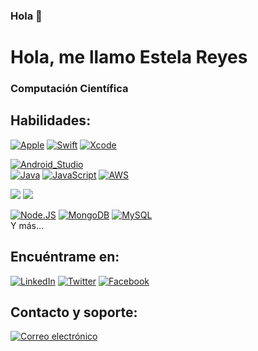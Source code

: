 ###  Hola 👋


#  Hola, me llamo Estela Reyes
###  Computación Científica 


<!-- Soy ingeniero de software profesional desde hace más de doce años.
En 2014 dejé mi trabajo en una multinacional y creé [**MoureDev**](https://mouredev.com), el reflejo de mi sueño de crecer como profesional dentro de la industria del desarrollo de software.
Desde entonces me he dedicado a especializarme en el desarrollo de aplicaciones móviles, colaborando con empresas de diferentes partes del mundo, creando más de 60 Apps y fundando mi propia startup.
En 2018 regreso a mi pequeña ciudad natal en Galicia (España), y empiezo a crear contenido de programación y compartir mi experiencia como desarrollador en plataformas como YouTube, Udemy y Twitch. Quiero devolver todo el conocimiento que la comunidad ha compartido conmigo de forma gratuita. -->

##  Habilidades:
 [![Apple](https://img.shields.io/badge/iOS-999999?style=for-the-badge&logo=apple&logoColor=white&labelColor=101010)]()
[![Swift](https://img.shields.io/badge/Swift-FA7343?style=for-the-badge&logo=swift&logoColor=white&labelColor=101010)]()
[![Xcode](https://img.shields.io/badge/Xcode-1575F9?style=for-the-badge&logo=xcode&logoColor=white&labelColor=101010)]()
</br> 
<!-- [![Android](https://img.shields.io/badge/Android-3DDC84?style=for-the-badge&logo=android&logoColor=white&labelColor=101010)]() -->
<!-- [![Kotlin](https://img.shields.io/badge/Kotlin-0095D5?style=for-the-badge&logo=kotlin&logoColor=white&labelColor=101010)]() -->
[ ![Android_Studio ](https://img.shields.io/badge/Android_Studio-3DDC84?style=for-the-badge&logo=android-studio&logoColor=white&labelColor=101010)]()
</br>
[ ![Java ](https://img.shields.io/badge/Java-007396?style=for-the-badge&logo=java&logoColor=white&labelColor=101010)]()
[ ![JavaScript ](https://img.shields.io/badge/JavaScript-F7DF1E?style=for-the-badge&logo=javascript&logoColor=white&labelColor=101010)]()
[ ![AWS ](https://img.shields.io/badge/AWS-232F3E?style=for-the-badge&logo=amazon-aws&logoColor=white&labelColor=101010)]()
</br>
<!-- [![Google_Cloud](https://img.shields.io/badge/Google_Cloud-4285F4?style=for-the-badge&logo=googlecloud&logoColor=white&labelColor=101010)]() -->

<!-- [![Firebase](https://img.shields.io/badge/Firebase-FFCA28?style=for-the-badge&logo=firebase&logoColor=white&labelColor=101010)]() -->



<img src="https://img.shields.io/badge/python-3766AB?style=flat-square&logo=Python&logoColor=white&labelColor=101010"/></a>
<img src="https://img.shields.io/badge/MySQL-4479A1?style=flat-square&logo=MySQL&logoColor=white&labelColor=101010"/></a>


[ ![Node.JS ](https://img.shields.io/badge/Node.JS-339933?style=for-the-badge&logo=node.js&logoColor=white&labelColor=101010)]()
[ ![MongoDB ](https://img.shields.io/badge/MongoDB-47A248?style=for-the-badge&logo=mongodb&logoColor=white&labelColor=101010)]()
[ ![MySQL ](https://img.shields.io/badge/MySQL-4479A1?style=for-the-badge&logo=mysql&logoColor=white&labelColor=101010)]()
</br>
Y más...



##  Encuéntrame en:

<!-- [![YouTube](https://img.shields.io/badge/YouTube-Mouredev_by_Brais_Moure-FF0000?style=for-the-badge&logo=youtube&logoColor=white&labelColor=101010)](https://youtube. com/mouredevapps)
[![Contracción](https://img.shields.io/badge/Twitch-mouredev-9146FF?style=for-the-badge&logo=twitch&logoColor=white&labelColor=101010)](https://twitch.tv/mouredev)
[![Discord](https://img.shields.io/badge/Discord-mouredev-5865F2?style=for-the-badge&logo=discord&logoColor=white&labelColor=101010)](https://mouredev.com/discord)
</br>
[![Twitter](https://img.shields.io/badge/Twitter-@mouredev-1DA1F2?style=for-the-badge&logo=twitter&logoColor=white&labelColor=101010)](https://twitter.com/mouredev )
[![Instagram](https://img.shields.io/badge/Instagram-@mouredev-E4405F?style=for-the-badge&logo=instagram&logoColor=white&labelColor=101010)](https://instagram.com/mouredev )
[![TikTok](https://img.shields.io/badge/TikTok-@mouredev-69C9D0?style=for-the-badge&logo=tiktok&logoColor=white&labelColor=101010)](https://tiktok.com/@ mouredev)
[![Facebook](https://img.shields.io/badge/Facebook-@mouredev-1877F2?style=for-the-badge&logo=facebook&logoColor=white&labelColor=101010)](https://facebook.com/mouredev )
</br> -->
<!-- [![Enlace](https://img.shields.io/badge/Link_Site-moure.dev-39E09B?style=for-the-badge&logo=Linktree&logoColor=white&labelColor=101010)](https:// mouredev.com) -->

[![ LinkedIn ](https://img.shields.io/badge/LinkedIn-Estela_Reyes-0077B5?style=for-the-badge&logo=linkedin&logoColor=white&labelColor=101010)](https://www.linkedin.com/in/estelamaris-reyes-b00649242/)
[![ Twitter ](https://img.shields.io/badge/Twitter-@ReyesSthela-1DA1F2?style=for-the-badge&logo=twitter&logoColor=white&labelColor=101010)](https://twitter.com/ReyesSthela)
[![Facebook](https://img.shields.io/badge/Facebook-EstelaKRS-1877F2?style=for-the-badge&logo=facebook&logoColor=white&labelColor=101010)](https://www.facebook.com/estelamaris.reyessalas/)

<!-- [![Udemy](https://img.shields.io/badge/Udemy-Brais_Moure-EC5252?style=for-the-badge&logo=udemy&logoColor=white&labelColor=101010)](https://www. udemy.com/course/swift_ios/?referralCode=04756B8423CBE177B930)
[![Web](https://img.shields.io/badge/Web-MoureDev.com-14a1f0?style=for-the-badge&logo=dev.to&logoColor=white&labelColor=101010)](https://mouredev. com) -->

<!-- ## Hojas de ruta para desarrolladores de aplicaciones:
[![Apple](https://img.shields.io/github/stars/mouredev/Apple-Developer-Roadmap?label=Apple%20Developer%20Roadmap&style=social)](https://github.com/mouredev/ Hoja de ruta para desarrolladores de Apple)
[![Android](https://img.shields.io/github/stars/mouredev/Android-Developer-Roadmap?label=Android%20Developer%20Roadmap&style=social)](https://github.com/mouredev/ Hoja de ruta para desarrolladores de Android) -->

<!-- ## Los proyectos de la comunidad "Code Challenge":
Repositorio de índices de desafíos
[![Desafíos de código de GitHub](https://img.shields.io/github/stars/mouredev/Code-Challenges?label=Public%20code%20challenge%20repository&style=social)](https://github.com/ mouredev/Código-Desafíos) -->

<!-- ![https://mouredev.com/discord](https://github.com/mouredev/mouredev/blob/master/mouredev_weekly_challenge.png) -->

<!-- ### Semanal
[![GitHub Weekly Swift](https://img.shields.io/github/stars/mouredev/Weekly-Challenge-2022-Swift?label=Public%20Swift/iOS%20challenge%20repository&style=social)](https: //github.com/mouredev/Weekly-Challenge-2022-Swift)
[![Kotlin semanal de GitHub](https://img.shields.io/github/stars/mouredev/Weekly-Challenge-2022-Kotlin?label=Public%20Kotlin/Android%20challenge%20repository&style=social)](https: //github.com/mouredev/Weekly-Challenge-2022-Kotlin)
Pequeños retos semanales de programación para mejorar nuestras habilidades (principalmente usando [Swift](https://github.com/apple/swift) y [Kotlin](https://github.com/JetBrains/kotlin)). Cada **lunes** se agrega un nuevo desafío en los repositorios y el desafío de la semana pasada se resuelve en GitHub y Twitch.
### Mensual
Desafíos mensuales para crear pequeñas aplicaciones basadas en algunos requisitos. Un nuevo desafío cada **primer lunes** del mes.
[![Aplicación mensual de GitHub](https://img.shields.io/github/stars/mouredev/Monthly-App-Challenge-2022?label=Public%20App%20challenge%20repository&style=social)](https:// github.com/mouredev/Monthly-App-Challenge-2022)
[![Contracción](https://img.shields.io/badge/Twitch-Challenge_live_coding-9146FF?style=for-the-badge&logo=twitch&logoColor=white&labelColor=101010)](https://twitch.tv/mouredev)
[![Discord](https://img.shields.io/badge/Discord-Challenge_chat_channel-5865F2?style=for-the-badge&logo=discord&logoColor=white&labelColor=101010)](https://mouredev.com/discord) -->

<!-- ## El proyecto comunitario ⏳Twitimer:
![https://twitimer.com](https://raw.githubusercontent.com/mouredev/mouredev/master/twitimer_banner.png)
[![Seguidores de GitHub](https://img.shields.io/github/stars/mouredev/Twitimer-iOS?label=Public%20iOS%20App%20repository&style=social)](https://github.com/mouredev /Twitimer-iOS)
[![Seguidores de GitHub](https://img.shields.io/github/stars/mouredev/Twitimer-Android?label=Public%20Android%20App%20repository&style=social)](https://github.com/mouredev /Twitimer-Android)
Twitimer es un **[iOS](https://apps.apple.com/us/app/twitimer-twitch-guide/id1564592351)** y **[Android](https://play.google.com) gratuito. /store/apps/details?id=com.mouredev.twitimer)** App que ha sido desarrollada para ayudar a los usuarios de Twitch, pero sobre todo pensando en generar contenido educativo para toda la comunidad de programadores interesados ​​en el mundo del desarrollo de apps para dispositivos móviles . Ellos han hecho posible el proyecto (quiero que sea una App gratuita y en constante evolución). -->

<!-- Si desea unirse a nuestra comunidad, aprender a codificar aplicaciones y ayudar a la continuidad del proyecto, puede encontrarnos en:
[![Web](https://img.shields.io/badge/Twitimer.com-Official_site-3A1C66?style=for-the-badge&logoColor=white&labelColor=101010)](https://twitimer.com)
[![Contracción](https://img.shields.io/badge/Twitch-Live_coding-9146FF?style=for-the-badge&logo=twitch&logoColor=white&labelColor=101010)](https://twitch.tv/mouredev)
[![Discord](https://img.shields.io/badge/Discord-Feedback_and_bugs-5865F2?style=for-the-badge&logo=discord&logoColor=white&labelColor=101010)](https://mouredev.com/discord) -->
<!-- </br> -->
<!-- [![YouTube](https://img.shields.io/badge/YouTube-Tutorials-FF0000?style=for-the-badge&logo=youtube&logoColor=white&labelColor=101010)](https://youtube. com/mouredevapps)
[![YouTube](https://img.shields.io/badge/YouTube-Twitch_live_backups-FF0000?style=for-the-badge&logo=youtube&logoColor=white&labelColor=101010)](https://youtube.com/mouredevbackups) -->

<!-- ## Algunos videos de YouTube:
<estilo de tabla="ancho:100%">
  <tr>
    <td>
	<a href="https://youtu.be/MyzZnIR5gC4">
  		<img src="http://i3.ytimg.com/vi/MyzZnIR5gC4/maxresdefault.jpg">
	</a>
	</td>
    <td>
	<a href="https://youtu.be/P6ko_I5GHbs">
  		<img src="http://i3.ytimg.com/vi/P6ko_I5GHbs/maxresdefault.jpg">
	</a>
	</td>
    <td>
	<a href="https://youtu.be/hGIzLGgf3Bo">
  		<img src="http://i3.ytimg.com/vi/hGIzLGgf3Bo/maxresdefault.jpg">
	</a>
	</td>
  </tr>
  <tr>
    <td>
	<a href="https://youtu.be/BQaxPwZWboA">
  		<img src="http://i3.ytimg.com/vi/BQaxPwZWboA/maxresdefault.jpg">
	</a>
	</td>
	<td>
	<a href="https://youtu.be/ebQphhLpJG0">
  		<img src="http://i3.ytimg.com/vi/ebQphhLpJG0/maxresdefault.jpg">
	</a>
	</td>
   <td>
	<a href="https://youtu.be/X5fjEEmXR2s">
  		<img src="http://i3.ytimg.com/vi/X5fjEEmXR2s/maxresdefault.jpg">
	</a>
	</td>
  </tr>
    <tr>
    <td>
	<a href="https://youtu.be/1IpkZhkPC_I">
  		<img src="http://i3.ytimg.com/vi/1IpkZhkPC_I/maxresdefault.jpg">
	</a>
	</td>
	<td>
	<a href="https://youtu.be/HH7U3tA0S8M">
  		<img src="http://i3.ytimg.com/vi/HH7U3tA0S8M/maxresdefault.jpg">
	</a>
	</td>
   <td>
	<a href="https://youtu.be/vhrus08jp6s">
  		<img src="http://i3.ytimg.com/vi/vhrus08jp6s/maxresdefault.jpg">
	</a>
	</td>
  </tr>
</tabla>
</tabla> -->


##  Contacto y soporte:

<!-- [![MyPublicInbox](https://img.shields.io/badge/MyPublicInbox-MESSAGE+COFFEE_(FAST_RESPONSE)_Thank_you!-orange?style=for-the-badge&logo=Microsoft+Outlook&logoColor=white&labelColor=101010 )](https://mypublicinbox.com/mouredev)
</br> -->
[ ![Correo electrónico ](https://img.shields.io/badge/stela.reyes20@gmail.com-my_personal_email-D14836?style=for-the-badge&logo=gmail&logoColor=white&labelColor=101010)](mailto:stela.reyes20@gmail.com)
<!-- </br> -->
<!-- [![BuyMeACoffee](https://img.shields.io/badge/Buy_Me_A_Coffee-support_my_work-FFDD00?style=for-the-badge&logo=buy-me-a-coffee&logoColor=white&labelColor=101010)]( https://www.buymeacoffee.com/mouredev) -->
